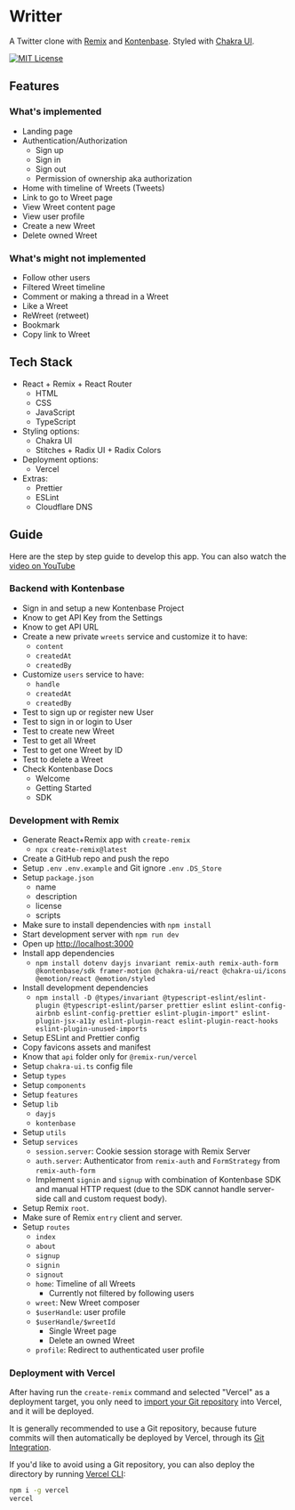 # Writter

A Twitter clone with [Remix](https://remix.run/docs) and [Kontenbase](https://kontenbase.com). Styled with [Chakra UI](https://chakra-ui.com).

[![MIT License][license-badge]][license]

<!-- prettier-ignore-start -->
[license-badge]: https://img.shields.io/badge/license-MIT-red.svg?style=flat-square
[license]: https://github.com/kontenbase-team/writter/blob/main/LICENSE
<!-- prettier-ignore-end -->

## Features

### What's implemented

- Landing page
- Authentication/Authorization
  - Sign up
  - Sign in
  - Sign out
  - Permission of ownership aka authorization
- Home with timeline of Wreets (Tweets)
- Link to go to Wreet page
- View Wreet content page
- View user profile
- Create a new Wreet
- Delete owned Wreet

### What's might not implemented

- Follow other users
- Filtered Wreet timeline
- Comment or making a thread in a Wreet
- Like a Wreet
- ReWreet (retweet)
- Bookmark
- Copy link to Wreet

## Tech Stack

- React + Remix + React Router
  - HTML
  - CSS
  - JavaScript
  - TypeScript
- Styling options:
  - Chakra UI
  - Stitches + Radix UI + Radix Colors
- Deployment options:
  - Vercel
- Extras:
  - Prettier
  - ESLint
  - Cloudflare DNS

## Guide

Here are the step by step guide to develop this app. You can also watch the [video on YouTube](https://youtu.be/_aYuP92rOAk)

### Backend with Kontenbase

- Sign in and setup a new Kontenbase Project
- Know to get API Key from the Settings
- Know to get API URL
- Create a new private `wreets` service and customize it to have:
  - `content`
  - `createdAt`
  - `createdBy`
- Customize `users` service to have:
  - `handle`
  - `createdAt`
  - `createdBy`
- Test to sign up or register new User
- Test to sign in or login to User
- Test to create new Wreet
- Test to get all Wreet
- Test to get one Wreet by ID
- Test to delete a Wreet
- Check Kontenbase Docs
  - Welcome
  - Getting Started
  - SDK

### Development with Remix

- Generate React+Remix app with `create-remix`
  - `npx create-remix@latest`
- Create a GitHub repo and push the repo
- Setup `.env` `.env.example` and Git ignore `.env` `.DS_Store`
- Setup `package.json`
  - name
  - description
  - license
  - scripts
- Make sure to install dependencies with `npm install`
- Start development server with `npm run dev`
- Open up [http://localhost:3000](http://localhost:3000)
- Install app dependencies
  - `npm install dotenv dayjs invariant remix-auth remix-auth-form @kontenbase/sdk framer-motion @chakra-ui/react @chakra-ui/icons @emotion/react @emotion/styled `
- Install development dependencies
  - `npm install -D @types/invariant @typescript-eslint/eslint-plugin @typescript-eslint/parser prettier eslint eslint-config-airbnb eslint-config-prettier eslint-plugin-import" eslint-plugin-jsx-a11y eslint-plugin-react eslint-plugin-react-hooks eslint-plugin-unused-imports`
- Setup ESLint and Prettier config
- Copy favicons assets and manifest
- Know that `api` folder only for `@remix-run/vercel`
- Setup `chakra-ui.ts` config file
- Setup `types`
- Setup `components`
- Setup `features`
- Setup `lib`
  - `dayjs`
  - `kontenbase`
- Setup `utils`
- Setup `services`
  - `session.server`: Cookie session storage with Remix Server
  - `auth.server`: Authenticator from `remix-auth` and `FormStrategy` from `remix-auth-form`
  - Implement `signin` and `signup` with combination of Kontenbase SDK and manual HTTP request (due to the SDK cannot handle server-side call and custom request body).
- Setup Remix `root`.
- Make sure of Remix `entry` client and server.
- Setup `routes`
  - `index`
  - `about`
  - `signup`
  - `signin`
  - `signout`
  - `home`: Timeline of all Wreets
    - Currently not filtered by following users
  - `wreet`: New Wreet composer
  - `$userHandle`: user profile
  - `$userHandle/$wreetId`
    - Single Wreet page
    - Delete an owned Wreet
  - `profile`: Redirect to authenticated user profile

### Deployment with Vercel

After having run the `create-remix` command and selected "Vercel" as a deployment target, you only need to [import your Git repository](https://vercel.com/new) into Vercel, and it will be deployed.

It is generally recommended to use a Git repository, because future commits will then automatically be deployed by Vercel, through its [Git Integration](https://vercel.com/docs/concepts/git).

If you'd like to avoid using a Git repository, you can also deploy the directory by running [Vercel CLI](https://vercel.com/cli):

```sh
npm i -g vercel
vercel
```
